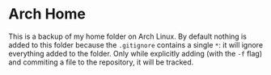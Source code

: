 # Arch Home

This is a backup of my home folder on Arch Linux. By default nothing is added to this folder because the `.gitignore` contains a single `*`: it will ignore everything added to the folder. Only while explicitly adding (with the `-f` flag) and commiting a file to the repository, it will be tracked.